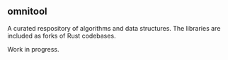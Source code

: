 ## omnitool

A curated respository of algorithms and data structures. The libraries are included as forks of Rust codebases.

Work in progress.
